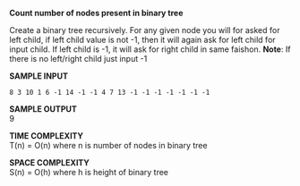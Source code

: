 **Count number of nodes present in binary tree**

Create a binary tree recursively. For any given node you will for asked for left child, if left child value is not -1, then it will again ask for left child for input child. If left child is -1, it will ask for right child in same faishon.
**Note**: If there is no left/right child just input -1

**SAMPLE INPUT**
```
8 3 10 1 6 -1 14 -1 -1 4 7 13 -1 -1 -1 -1 -1 -1 -1
```

**SAMPLE OUTPUT**\
9

**TIME COMPLEXITY**\
T(n) = O(n) where n is number of nodes in binary tree

**SPACE COMPLEXITY**\
S(n) = O(h) where h is height of binary tree